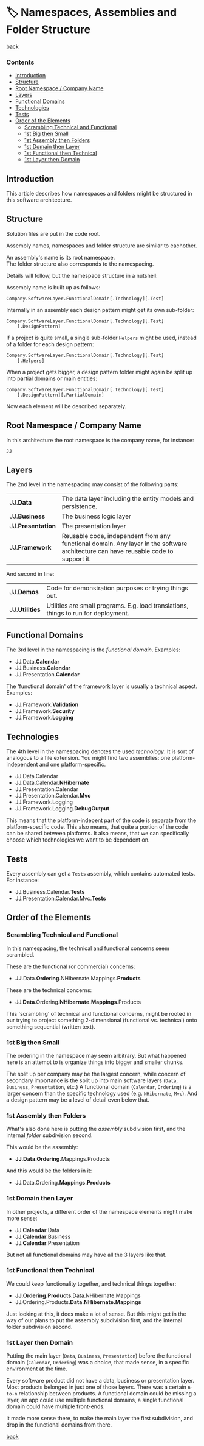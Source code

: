 ﻿🏷 Namespaces, Assemblies and Folder Structure
===============================================

[back](.)

<h3>Contents</h3>

- [Introduction](#introduction)
- [Structure](#structure)
- [Root Namespace / Company Name](#root-namespace--company-name)
- [Layers](#layers)
- [Functional Domains](#functional-domains)
- [Technologies](#technologies)
- [Tests](#tests)
- [Order of the Elements](#order-of-the-elements)
    - [Scrambling Technical and Functional](#scrambling-technical-and-functional)
    - [1st Big then Small](#1st-big-then-small)
    - [1st Assembly then Folders](#1st-assembly-then-folders)
    - [1st Domain then Layer](#1st-domain-then-layer)
    - [1st Functional then Technical](#1st-functional-then-technical)
    - [1st Layer then Domain](#1st-layer-then-domain)


Introduction
------------

This article describes how namespaces and folders might be structured in this software architecture.


Structure
---------

Solution files are put in the code root.

Assembly names, namespaces and folder structure are similar to eachother.

An assembly's name is its root namespace.  
The folder structure also corresponds to the namespacing.

Details will follow, but the namespace structure in a nutshell:

Assembly name is built up as follows:

    Company.SoftwareLayer.FunctionalDomain[.Technology][.Test]

Internally in an assembly each design pattern might get its own sub-folder:

    Company.SoftwareLayer.FunctionalDomain[.Technology][.Test]
        [.DesignPattern]

If a project is quite small, a single sub-folder `Helpers` might be used, instead of a folder for each design pattern:

    Company.SoftwareLayer.FunctionalDomain[.Technology][.Test]
        [.Helpers]

When a project gets bigger, a design pattern folder might again be split up into partial domains or main entities:

    Company.SoftwareLayer.FunctionalDomain[.Technology][.Test]
        [.DesignPattern][.PartialDomain]

Now each element will be described separately.


Root Namespace / Company Name
-----------------------------

In this architecture the root namespace is the company name, for instance:

    JJ


Layers
------

The 2nd level in the namespacing may consist of the following parts:

|                     |                     |
|---------------------|---------------------|
| JJ.__Data__         | The data layer including the entity models and persistence.
| JJ.__Business__     | The business logic layer
| JJ.__Presentation__ | The presentation layer
| JJ.__Framework__    | Reusable code, independent from any functional domain. Any layer in the software architecture can have reusable code to support it.

And second in line:

|                  |                  |
|------------------|------------------|
| JJ.__Demos__     | Code for demonstration purposes or trying things out.
| JJ.__Utilities__ | Utilities are small programs. E.g. load translations, things to run for deployment.


Functional Domains
------------------

The 3rd level in the namespacing is the *functional domain*. Examples:

- JJ.Data.__Calendar__  
- JJ.Business.__Calendar__  
- JJ.Presentation.__Calendar__  

The 'functional domain' of the framework layer is usually a technical aspect. Examples:

- JJ.Framework.__Validation__  
- JJ.Framework.__Security__  
- JJ.Framework.__Logging__  


Technologies
------------

The 4th level in the namespacing denotes the used *technology*. It is sort of analogous to a file extension. You might find two assemblies: one platform-independent and one platform-specific.

- JJ.Data.Calendar  
- JJ.Data.Calendar.__NHibernate__  
- JJ.Presentation.Calendar  
- JJ.Presentation.Calendar.__Mvc__  
- JJ.Framework.Logging  
- JJ.Framework.Logging.__DebugOutput__  

This means that the platform-indepent part of the code is separate from the platform-specific code. This also means, that quite a portion of the code can be shared between platforms. It also means, that we can specifically choose  which technologies we want to be dependent on.


Tests
-----

Every assembly can get a `Tests` assembly, which contains automated tests. For instance:

- JJ.Business.Calendar.__Tests__  
- JJ.Presentation.Calendar.Mvc.__Tests__  


Order of the Elements
---------------------

### Scrambling Technical and Functional

In this namespacing, the technical and functional concerns seem scrambled.

These are the functional (or commercial) concerns:

- __JJ__.Data.__Ordering__.NHibernate.Mappings.__Products__

These are the technical concerns:

- JJ.__Data__.Ordering.__NHibernate.Mappings__.Products

This 'scrambling' of technical and functional concerns, might be rooted in our trying to project something 2-dimensional (functional vs. technical) onto something sequential (written text).

### 1st Big then Small

The ordering in the namespace may seem arbitrary. But what happened here is an attempt to is organize things into bigger and smaller chunks.

The split up per company may be the largest concern, while concern of secondary importance is the split up into main software layers (`Data`, `Business`, `Presentation`, etc.) A functional domain (`Calendar`, `Ordering`) is a larger concern than the specific technology used (e.g. `NHibernate`, `Mvc`). And a design pattern may be a level of detail even below that.

### 1st Assembly then Folders

What's also done here is putting the *assembly* subdivision first, and the internal *folder* subdivision second.

This would be the assembly:

- __JJ.Data.Ordering__.Mappings.Products

And this would be the folders in it:

- JJ.Data.Ordering.__Mappings.Products__

### 1st Domain then Layer

In other projects, a different order of the namespace elements might make more sense:

- JJ.__Calendar__.Data
- JJ.__Calendar__.Business
- JJ.__Calendar__.Presentation

But not all functional domains may have all the 3 layers like that.

### 1st Functional then Technical

We could keep functionality together, and technical things together:

- __JJ.Ordering.Products__.Data.NHibernate.Mappings
- JJ.Ordering.Products.__Data.NHibernate.Mappings__

Just looking at this, it does make a lot of sense. But this might get in the way of our plans to put the assembly subdivision first, and the internal folder subdivision second.

### 1st Layer then Domain

Putting the main layer (`Data`, `Business`, `Presentation`) before the functional domain (`Calendar`, `Ordering`) was a choice, that made sense, in a specific environment at the time.

Every software product did not have a data, business or presentation layer. Most products belonged in just one of those layers. There was a certain `n-to-n` relationship between products. A functional domain could be missing a layer, an app could use multiple functional domains, a single functional domain could have multiple front-ends. 

It made more sense there, to make the main layer the first subdivision, and drop in the functional domains from there.

[back](.)